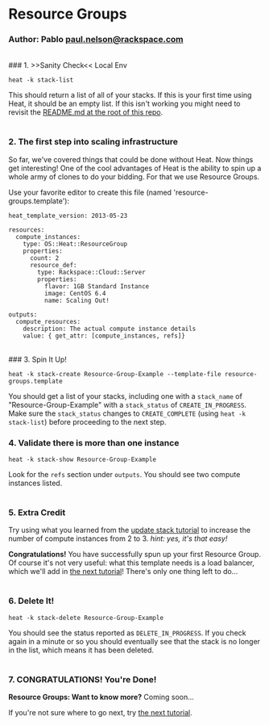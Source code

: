 # Resource Groups
### Author: Pablo <paul.nelson@rackspace.com>
</br>
### 1. >>Sanity Check<< Local Env

```shell
heat -k stack-list
```

This should return a list of all of your stacks. If this is your first time using Heat, it should be an empty list. If this isn't working you might need to revisit the [README.md at the root of this repo](/).
</br>
</br>
### 2. The first step into scaling infrastructure

So far, we've covered things that could be done without Heat. Now things get interesting! One of the cool advantages of Heat is the ability to spin up a whole army of clones to do your bidding. For that we use Resource Groups.

Use your favorite editor to create this file (named 'resource-groups.template'):

```shell
heat_template_version: 2013-05-23

resources:
  compute_instances:
    type: OS::Heat::ResourceGroup
    properties:
      count: 2
      resource_def:
        type: Rackspace::Cloud::Server
        properties:
          flavor: 1GB Standard Instance
          image: CentOS 6.4
          name: Scaling Out!

outputs:
  compute_resources:
    description: The actual compute instance details
    value: { get_attr: [compute_instances, refs]}
```
</br>
### 3. Spin It Up!

```shell
heat -k stack-create Resource-Group-Example --template-file resource-groups.template
```

You should get a list of your stacks, including one with a `stack_name` of "Resource-Group-Example" with a `stack_status` of `CREATE_IN_PROGRESS`. Make sure the `stack_status` changes to `CREATE_COMPLETE` (using `heat -k stack-list`) before proceeding to the next step.
</br>
### 4. Validate there is more than one instance

```shell
heat -k stack-show Resource-Group-Example
```

Look for the `refs` section under `outputs`. You should see two compute instances listed.
</br>
</br>
### 5. Extra Credit

Try using what you learned from the [update stack tutorial](/105.Update-Stack) to increase the number of compute instances from 2 to 3. _hint: yes, it's that easy!_

__Congratulations!__ You have successfully spun up your first Resource Group. Of course it's not very useful: what this template needs is a load balancer, which we'll add in [the next tutorial](/200.A-Real-Stack)! There's only one thing left to do...
</br>
</br>
### 6. Delete It!

```shell
heat -k stack-delete Resource-Group-Example
```

You should see the status reported as `DELETE_IN_PROGRESS`. If you check again in a minute or so you should eventually see that the stack is no longer in the list, which means it has been deleted.
</br>
</br>
### 7. CONGRATULATIONS! You're Done!

__Resource Groups: Want to know more?__ Coming soon...

If you're not sure where to go next, try [the next tutorial](/200.A-Real-Stack).
